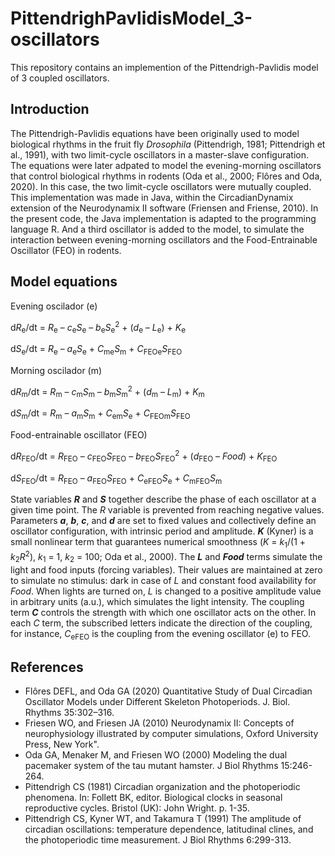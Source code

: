 # PittendrighPavlidisModel_3-oscillators

This repository contains an implemention of the Pittendrigh-Pavlidis model of 3 coupled oscillators.

## Introduction
The Pittendrigh-Pavlidis equations have been originally used to model biological rhythms in the fruit fly *Drosophila* (Pittendrigh, 1981; Pittendrigh et al., 1991), with two limit-cycle oscillators in a master-slave configuration.
The equations were later adpated to model the evening-morning oscillators that control biological rhythms in rodents (Oda et al., 2000; Flôres and Oda, 2020). In this case, the two limit-cycle oscillators were mutually coupled. This implementation was made in Java, within the CircadianDynamix extension of the Neurodynamix II software (Friensen and Friense, 2010).
In the present code, the Java implementation is adapted to the programming language R. And a third oscillator is added to the model, to simulate the interaction between evening-morning oscillators and the Food-Entrainable Oscillator (FEO) in rodents.

## Model equations
Evening oscilador (e)

d*R*<sub>e</sub>/dt = *R*<sub>e</sub> – *c*<sub>e</sub>*S*<sub>e</sub> – *b*<sub>e</sub>*S*<sub>e</sub><sup>2</sup> + (*d*<sub>e</sub> – *L*<sub>e</sub>) + *K*<sub>e</sub>

d*S*<sub>e</sub>/dt = *R*<sub>e</sub> – *a*<sub>e</sub>*S*<sub>e</sub> + *C*<sub>me</sub>*S*<sub>m</sub> + *C*<sub>FEOe</sub>*S*<sub>FEO</sub>

Morning oscilador (m)

d*R*<sub>m</sub>/dt = *R*<sub>m</sub> – *c*<sub>m</sub>*S*<sub>m</sub> – *b*<sub>m</sub>*S*<sub>m</sub><sup>2</sup> + (*d*<sub>m</sub> – *L*<sub>m</sub>) + *K*<sub>m</sub>

d*S*<sub>m</sub>/dt = *R*<sub>m</sub> – *a*<sub>m</sub>*S*<sub>m</sub> + *C*<sub>em</sub>*S*<sub>e</sub> + *C*<sub>FEOm</sub>*S*<sub>FEO</sub>

Food-entrainable oscillator (FEO)

d*R*<sub>FEO</sub>/dt = *R*<sub>FEO</sub> – *c*<sub>FEO</sub>*S*<sub>FEO</sub> – *b*<sub>FEO</sub>*S*<sub>FEO</sub><sup>2</sup> + (*d*<sub>FEO</sub> – *Food*) + *K*<sub>FEO</sub>

d*S*<sub>FEO</sub>/dt = *R*<sub>FEO</sub> – *a*<sub>FEO</sub>*S*<sub>FEO</sub> + *C*<sub>eFEO</sub>*S*<sub>e</sub> + *C*<sub>mFEO</sub>*S*<sub>m</sub>


State variables ***R*** and ***S*** together describe the phase of each oscillator at a given time point. The *R* variable is prevented from reaching negative values. Parameters ***a***, ***b***, ***c***, and ***d*** are set to fixed values and collectively define an oscillator configuration, with intrinsic period and amplitude. ***K*** (Kyner) is a small nonlinear term that guarantees numerical smoothness (*K* = *k*<sub>1</sub>/(1 + *k*<sub>2</sub>*R*<sup>2</sup>), *k*<sub>1</sub> = 1, *k*<sub>2</sub> = 100; Oda et al., 2000). The ***L*** and ***Food*** terms simulate the light and food inputs (forcing variables). Their values are maintained at zero to simulate no stimulus: dark in case of *L* and constant food availability for *Food*. When lights are turned on, *L* is changed to a positive amplitude value in arbitrary units (a.u.), which simulates the light intensity. The coupling term ***C*** controls the strength with which one oscillator acts on the other. In each *C* term, the subscribed letters indicate the direction of the coupling, for instance, *C*<sub>eFEO</sub> is the coupling from the evening oscillator (e) to FEO.


## References
- Flôres DEFL, and Oda GA (2020) Quantitative Study of Dual Circadian Oscillator Models under Different Skeleton Photoperiods. J. Biol. Rhythms 35:302–316.
- Friesen WO, and Friesen JA (2010) Neurodynamix II: Concepts of neurophysiology illustrated by computer simulations, Oxford University Press, New York".
- Oda GA, Menaker M, and Friesen WO (2000) Modeling the dual pacemaker system of the tau mutant hamster. J Biol Rhythms 15:246-264.
- Pittendrigh CS (1981) Circadian organization and the photoperiodic phenomena. In: Follett BK, editor. Biological clocks in seasonal reproductive cycles. Bristol (UK): John Wright. p. 1-35.
- Pittendrigh CS, Kyner WT, and Takamura T (1991) The amplitude of circadian oscillations: temperature dependence, latitudinal clines, and the photoperiodic time measurement. J Biol Rhythms 6:299-313.
